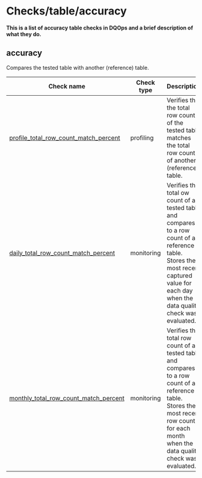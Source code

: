 # Checks/table/accuracy

**This is a list of accuracy table checks in DQOps and a brief description of what they do.**





## **accuracy**  
Compares the tested table with another (reference) table.

| Check name | Check type | Description |
|------------|------------|-------------|
|[profile_total_row_count_match_percent](./table/accuracy/total-row-count-match-percent/#profile-total-row-count-match-percent)|profiling|Verifies that the total row count of the tested table matches the total row count of another (reference) table.|
|[daily_total_row_count_match_percent](./table/accuracy/total-row-count-match-percent/#daily-total-row-count-match-percent)|monitoring|Verifies the total ow count of a tested table and compares it to a row count of a reference table. Stores the most recent captured value for each day when the data quality check was evaluated.|
|[monthly_total_row_count_match_percent](./table/accuracy/total-row-count-match-percent/#monthly-total-row-count-match-percent)|monitoring|Verifies the total row count of a tested table and compares it to a row count of a reference table. Stores the most recent row count for each month when the data quality check was evaluated.|





